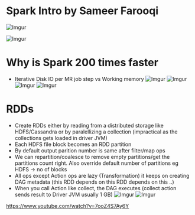 Spark Intro by Sameer Farooqi
================================

![Imgur](https://i.imgur.com/w4tkcJI.png)

![Imgur](https://i.imgur.com/V56GnDN.png)

Why is Spark 200 times faster
===============================

* Iterative Disk IO per MR job step vs Working memory 
![Imgur](https://i.imgur.com/8lQlcqa.png)
![Imgur](https://i.imgur.com/TAUOORu.png)
![Imgur](https://i.imgur.com/MsY3eWml.png)
![Imgur](https://i.imgur.com/dA7WMt4l.png)

RDDs
=====
* Create RDDs either by reading from a distributed storage like HDFS/Cassandra or by paralellizing a collection (impractical as the collections gets loaded in driver JVM)
* Each HDFS file block becomes an RDD partition
* By default output parition number is same after filter/map ops
* We can repartition/coalesce to remove empty partitions/get the partitions count right. Also override default number of partitions eg HDFS -> no of blocks
* All ops except Action ops are lazy (Transformation) it keeps on creating DAG metadata (this RDD depends on this RDD depends on this ..)
* When you call Action like collect, the DAG executes (collect action sends result to Driver JVM usually 1 GB)
![Imgur](https://i.imgur.com/lMCTffnl.png)
![Imgur](https://i.imgur.com/mWsZ22ql.png)

https://www.youtube.com/watch?v=7ooZ4S7Ay6Y

